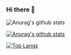 ### Hi there 👋
![Anurag's github stats](https://github-readme-stats.vercel.app/api?username=KaiqueLimaNovaes&show_icons=true&theme=merko)

[![Anurag's github stats](https://github-readme-stats.vercel.app/api?username=KaiqueLimaNovaes)](https://github.com/KaiqueLimaNovaes)

[![Top Langs](https://github-readme-stats.vercel.app/api/top-langs/?username=KaiqueLimaNovaes&layout=compact)](https://github.com/KaiqueLimaNovaes)

<!--
**KaiqueLimaNovaes/KaiqueLimaNovaes** is a ✨ _special_ ✨ repository because its `README.md` (this file) appears on your GitHub profile.

Here are some ideas to get you started:

- 🔭 I’m currently working on ...
- 🌱 I’m currently learning ...
- 👯 I’m looking to collaborate on ...
- 🤔 I’m looking for help with ...
- 💬 Ask me about ...
- 📫 How to reach me: ...
- 😄 Pronouns: ...
- ⚡ Fun fact: ...
-->
